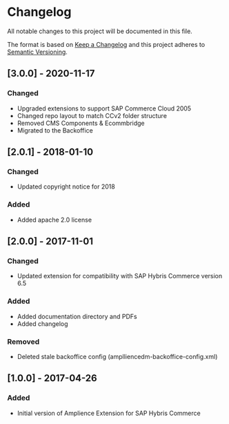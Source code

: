 # Changelog

All notable changes to this project will be documented in this file.

The format is based on [Keep a Changelog](http://keepachangelog.com/en/1.0.0/)
and this project adheres to [Semantic Versioning](http://semver.org/spec/v2.0.0.html).


## [3.0.0] - 2020-11-17

### Changed
* Upgraded extensions to support SAP Commerce Cloud 2005
* Changed repo layout to match CCv2 folder structure
* Removed CMS Components & Ecommbridge
* Migrated to the Backoffice

## [2.0.1] - 2018-01-10

### Changed
* Updated copyright notice for 2018

### Added
* Added apache 2.0 license


## [2.0.0] - 2017-11-01

### Changed
* Updated extension for compatibility with SAP Hybris Commerce version 6.5

### Added
* Added documentation directory and PDFs
* Added changelog

### Removed
* Deleted stale backoffice config (amplliencedm-backoffice-config.xml)


## [1.0.0] - 2017-04-26

### Added
* Initial version of Amplience Extension for SAP Hybris Commerce
